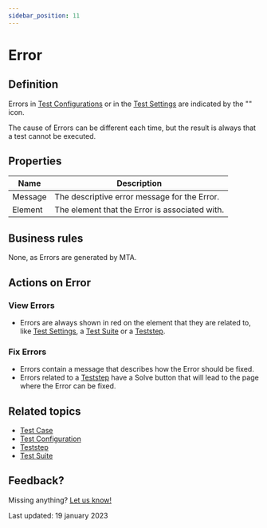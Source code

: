```yaml
---
sidebar_position: 11
---
```



# Error

## Definition

Errors in [Test Configurations](test-configuration) or in the [Test Settings](test-setting) are indicated by the "<font color="red"><i class="fas fa-circle-exclamation"></i></font>" icon. 

The cause of Errors can be different each time, but the result is always that a test cannot be executed.


## Properties
| Name    | Description                                    |
| ------- | ---------------------------------------------- |
| Message | The descriptive error message for the Error.   |
| Element | The element that the Error is associated with. |

## Business rules

None, as Errors are generated by MTA.

## Actions on Error

### View Errors
- Errors are always shown in red on the element that they are related to, like [Test Settings](test-setting), a [Test Suite](test-suite) or a [Teststep](Teststep).

### Fix Errors
- Errors contain a message that describes how the Error should be fixed.
- Errors related to a [Teststep](teststep) have a Solve button that will lead to the page where the Error can be fixed.

## Related topics
- [Test Case](test-case)
- [Test Configuration](test-configuration)
- [Teststep](teststep)
- [Test Suite](test-suite) 

## Feedback?
Missing anything? [Let us know!](mailto:support@menditect.com)

Last updated: 19 january 2023